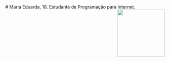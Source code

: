  <div>
  # Maria Eduarda, 18. Estudante de Programação para Internet. 
 <img align="right" height="150" src="https://c.tenor.com/Xf_PZVtHpSgAAAAC/anime-typing.gif"> 
 </div>
